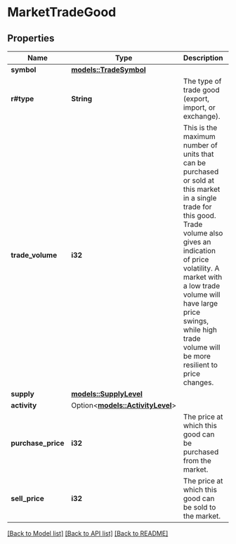 # MarketTradeGood

## Properties

Name | Type | Description | Notes
------------ | ------------- | ------------- | -------------
**symbol** | [**models::TradeSymbol**](TradeSymbol.md) |  | 
**r#type** | **String** | The type of trade good (export, import, or exchange). | 
**trade_volume** | **i32** | This is the maximum number of units that can be purchased or sold at this market in a single trade for this good. Trade volume also gives an indication of price volatility. A market with a low trade volume will have large price swings, while high trade volume will be more resilient to price changes. | 
**supply** | [**models::SupplyLevel**](SupplyLevel.md) |  | 
**activity** | Option<[**models::ActivityLevel**](ActivityLevel.md)> |  | [optional]
**purchase_price** | **i32** | The price at which this good can be purchased from the market. | 
**sell_price** | **i32** | The price at which this good can be sold to the market. | 

[[Back to Model list]](../README.md#documentation-for-models) [[Back to API list]](../README.md#documentation-for-api-endpoints) [[Back to README]](../README.md)


